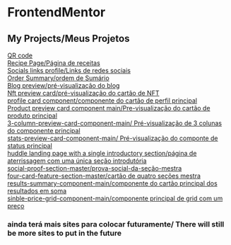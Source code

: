 # FrontendMentor

## My Projects/Meus Projetos 

[QR code](https://viny-archer.github.io/FrontendMentor/qr-code-component-main/) <br>
[Recipe Page/Página de receitas](https://viny-archer.github.io/FrontendMentor/recipe-page-main/) <br>
[Socials links profile/Links de redes sociais](https://viny-archer.github.io/FrontendMentor/social-links-profile-main/) <br>
[Order Summary/ordem de Sumário](https://viny-archer.github.io/FrontendMentor/order-summary-component-main/) <br>
[Blog preview/pré-visualização do blog](https://viny-archer.github.io/FrontendMentor/blog-preview-card-main/) <br>
[Nft preview card/pré-visualização do cartão de NFT](https://viny-archer.github.io/FrontendMentor/nft-preview-card-component-main/) <br>
[profile card component/componente do cartão de perfil principal](https://viny-archer.github.io/FrontendMentor/profile-card-component-main/) <br>
[Product preview card component main/Pre-visualização do cartão de produto principal](https://viny-archer.github.io/FrontendMentor/product-preview-card-component-main/) <br>
[3-column-preview-card-component-main/ Pré-visualização de 3 colunas do componente principal](https://viny-archer.github.io/FrontendMentor/3-column-preview-card-component-main/) <br>
[stats-preview-card-component-main/ Pré-visualização do componte de status principal](https://viny-archer.github.io/FrontendMentor/stats-preview-card-component-main/) <br>
[huddle landing page with a single introductory section/página de aterrissagem com uma única seção introdutória](https://viny-archer.github.io/FrontendMentor/huddle-landing-page-with-single-introductory-section-master/) <br>
[social-proof-section-master/prova-social-da-seção-mestra](https://viny-archer.github.io/FrontendMentor/social-proof-section-master/) <br>
[four-card-feature-section-master/cartão de quatro seções mestra](https://viny-archer.github.io/FrontendMentor/four-card-feature-section-master/) <br>
[results-summary-component-main/componente do cartão principal dos resultados em soma](https://viny-archer.github.io/FrontendMentor/results-summary-component-main/) <br>
[sinble-price-grid-component-main/componente principal de grid com um preço](https://viny-archer.github.io/FrontendMentor/single-price-grid-component-master/)


### ainda terá mais sites para colocar futuramente/ There will still be more sites to put in the future
